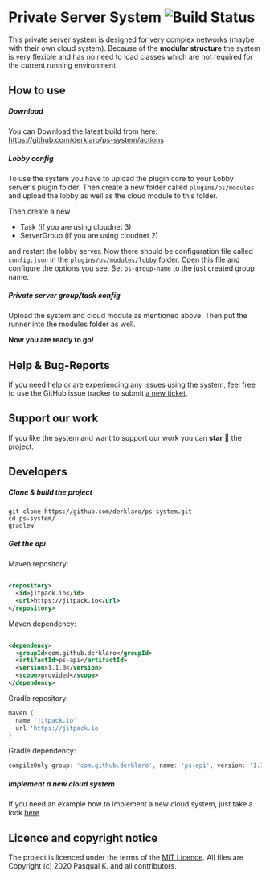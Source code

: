 # Private Server System ![Build Status](https://github.com/derklaro/ps-system/actions/workflows/build.yml/badge.svg)

This private server system is designed for very complex networks (maybe with their own cloud system). Because of the
**modular structure** the system is very flexible and has no need to load classes which are not required for the current
running environment.

## How to use
##### Download
You can Download the latest build from here: https://github.com/derklaro/ps-system/actions

##### Lobby config

To use the system you have to upload the plugin core to your Lobby server's plugin folder. Then create a new folder
called `plugins/ps/modules` and upload the lobby as well as the cloud module to this folder.

Then create a new

- Task (if you are using cloudnet 3)
- ServerGroup (if you are using cloudnet 2)

and restart the lobby server. Now there should be configuration file called `config.json` in the
`plugins/ps/modules/lobby` folder. Open this file and configure the options you see. Set `ps-group-name` to the just
created group name.

##### Private server group/task config

Upload the system and cloud module as mentioned above. Then put the runner into the modules folder as well.

**Now you are ready to go!**

## Help & Bug-Reports

If you need help or are experiencing any issues using the system, feel free to use the GitHub issue tracker to submit
[a new ticket](https://github.com/derklaro/ps-system/issues/new).

## Support our work

If you like the system and want to support our work you can **star** :star2: the project.

## Developers

##### Clone & build the project

```
git clone https://github.com/derklaro/ps-system.git
cd ps-system/
gradlew
```

##### Get the api

Maven repository:

```xml

<repository>
  <id>jitpack.io</id>
  <url>https://jitpack.io</url>
</repository>
```

Maven dependency:

```xml

<dependency>
  <groupId>com.github.derklaro</groupId>
  <artifactId>ps-api</artifactId>
  <version>1.1.0</version>
  <scope>provided</scope>
</dependency>
```

Gradle repository:

```groovy
maven {
  name 'jitpack.io'
  url 'https://jitpack.io'
}
```

Gradle dependency:

```groovy
compileOnly group: 'com.github.derklaro', name: 'ps-api', version: '1.1.0'
```

##### Implement a new cloud system

If you need an example how to implement a new cloud system, just take a
look [here](https://github.com/derklaro/ps-system/tree/dev/2.0.0/ps-cloudnet3/src/main/java/com/github/derklaro/privateservers/cloudnet/v3)

## Licence and copyright notice

The project is licenced under the terms of the
[MIT Licence](https://github.com/derklaro/ps-system/blob/master/license.txt). All files are Copyright (c) 2020 Pasqual
K. and all contributors.
